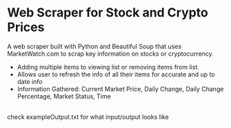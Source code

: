 # Web Scraper for Stock and Crypto Prices
A web scraper built with Python and Beautiful Soup that uses MarketWatch.com to scrap key information on stocks or cryptocurrency. </br>
- Adding multiple items to viewing list or removing items from list. </br>
- Allows user to refresh the info of all their items for accurate and up to date info </br>
- Information Gathered: Current Market Price, Daily Change, Daily Change Percentage, Market Status, Time

</br>
check exampleOutput.txt for what input/output looks like </br>
